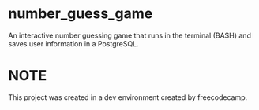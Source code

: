 # number_guess_game
An interactive number guessing game that runs in the terminal (BASH) and saves user information in a PostgreSQL.


# NOTE
This project was created in a dev environment created by freecodecamp.
